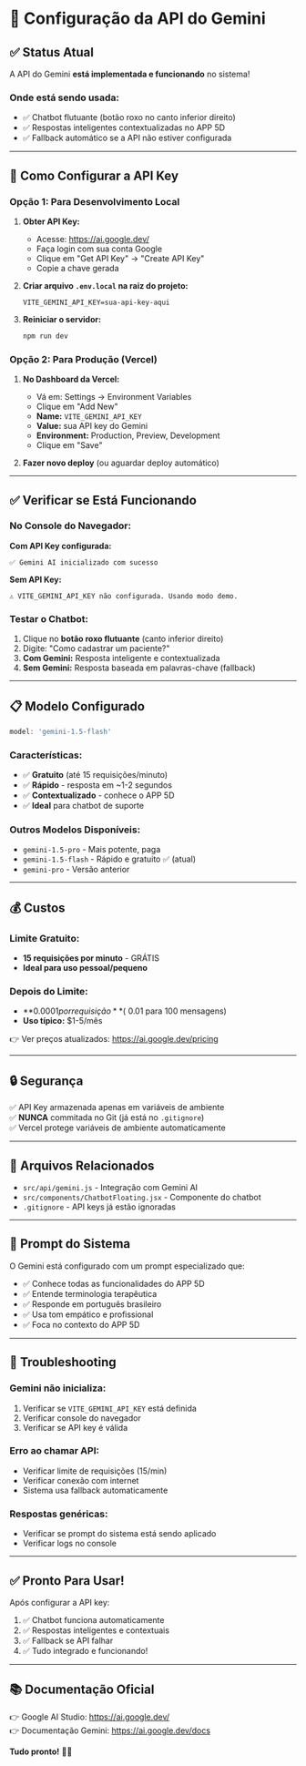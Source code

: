 # 🤖 Configuração da API do Gemini

## ✅ Status Atual

A API do Gemini **está implementada e funcionando** no sistema!

### Onde está sendo usada:
- ✅ Chatbot flutuante (botão roxo no canto inferior direito)
- ✅ Respostas inteligentes contextualizadas no APP 5D
- ✅ Fallback automático se a API não estiver configurada

---

## 🔑 Como Configurar a API Key

### Opção 1: Para Desenvolvimento Local

1. **Obter API Key:**
   - Acesse: https://ai.google.dev/
   - Faça login com sua conta Google
   - Clique em "Get API Key" → "Create API Key"
   - Copie a chave gerada

2. **Criar arquivo `.env.local` na raiz do projeto:**
   ```env
   VITE_GEMINI_API_KEY=sua-api-key-aqui
   ```

3. **Reiniciar o servidor:**
   ```bash
   npm run dev
   ```

### Opção 2: Para Produção (Vercel)

1. **No Dashboard da Vercel:**
   - Vá em: Settings → Environment Variables
   - Clique em "Add New"
   - **Name:** `VITE_GEMINI_API_KEY`
   - **Value:** sua API key do Gemini
   - **Environment:** Production, Preview, Development
   - Clique em "Save"

2. **Fazer novo deploy** (ou aguardar deploy automático)

---

## ✅ Verificar se Está Funcionando

### No Console do Navegador:

**Com API Key configurada:**
```
✅ Gemini AI inicializado com sucesso
```

**Sem API Key:**
```
⚠️ VITE_GEMINI_API_KEY não configurada. Usando modo demo.
```

### Testar o Chatbot:

1. Clique no **botão roxo flutuante** (canto inferior direito)
2. Digite: "Como cadastrar um paciente?"
3. **Com Gemini:** Resposta inteligente e contextualizada
4. **Sem Gemini:** Resposta baseada em palavras-chave (fallback)

---

## 📋 Modelo Configurado

```javascript
model: 'gemini-1.5-flash'
```

### Características:
- ✅ **Gratuito** (até 15 requisições/minuto)
- ✅ **Rápido** - resposta em ~1-2 segundos
- ✅ **Contextualizado** - conhece o APP 5D
- ✅ **Ideal** para chatbot de suporte

### Outros Modelos Disponíveis:
- `gemini-1.5-pro` - Mais potente, paga
- `gemini-1.5-flash` - Rápido e gratuito ✅ (atual)
- `gemini-pro` - Versão anterior

---

## 💰 Custos

### Limite Gratuito:
- **15 requisições por minuto** - GRÁTIS
- **Ideal para uso pessoal/pequeno**

### Depois do Limite:
- **$0.0001 por requisição** (~$0.01 para 100 mensagens)
- **Uso típico:** $1-5/mês

👉 Ver preços atualizados: https://ai.google.dev/pricing

---

## 🔒 Segurança

✅ API Key armazenada apenas em variáveis de ambiente  
✅ **NUNCA** commitada no Git (já está no `.gitignore`)  
✅ Vercel protege variáveis de ambiente automaticamente  

---

## 📝 Arquivos Relacionados

- `src/api/gemini.js` - Integração com Gemini AI
- `src/components/ChatbotFloating.jsx` - Componente do chatbot
- `.gitignore` - API keys já estão ignoradas

---

## 🎯 Prompt do Sistema

O Gemini está configurado com um prompt especializado que:
- ✅ Conhece todas as funcionalidades do APP 5D
- ✅ Entende terminologia terapêutica
- ✅ Responde em português brasileiro
- ✅ Usa tom empático e profissional
- ✅ Foca no contexto do APP 5D

---

## 🐛 Troubleshooting

### Gemini não inicializa:
1. Verificar se `VITE_GEMINI_API_KEY` está definida
2. Verificar console do navegador
3. Verificar se API key é válida

### Erro ao chamar API:
- Verificar limite de requisições (15/min)
- Verificar conexão com internet
- Sistema usa fallback automaticamente

### Respostas genéricas:
- Verificar se prompt do sistema está sendo aplicado
- Verificar logs no console

---

## ✅ Pronto Para Usar!

Após configurar a API key:
1. ✅ Chatbot funciona automaticamente
2. ✅ Respostas inteligentes e contextuais
3. ✅ Fallback se API falhar
4. ✅ Tudo integrado e funcionando!

---

## 📚 Documentação Oficial

👉 Google AI Studio: https://ai.google.dev/  
👉 Documentação Gemini: https://ai.google.dev/docs  

**Tudo pronto!** 🚀✨

